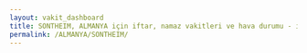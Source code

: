 ```yaml
---
layout: vakit_dashboard
title: SONTHEIM, ALMANYA için iftar, namaz vakitleri ve hava durumu - ilçe/eyalet seç
permalink: /ALMANYA/SONTHEIM/
---
```


<script type="text/javascript">
  var GLOBAL_COUNTRY = 'ALMANYA';
  var GLOBAL_CITY = 'SONTHEIM';
  var GLOBAL_STATE = '';
  var lat = 72;
  var lon = 21;
</script>
